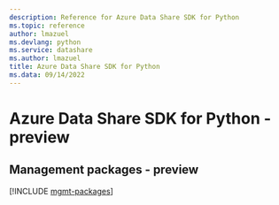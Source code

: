 ```yaml
---
description: Reference for Azure Data Share SDK for Python
ms.topic: reference
author: lmazuel
ms.devlang: python
ms.service: datashare
ms.author: lmazuel
title: Azure Data Share SDK for Python
ms.data: 09/14/2022
---
```

# Azure Data Share SDK for Python - preview

## Management packages - preview
[!INCLUDE [mgmt-packages](data-share-mgmt-index.md)]
